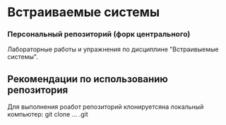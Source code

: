 # Встраиваемые системы
### Персональный репозиторий (форк центрального)

Лабораторные работы и упражнения по дисциплине "Встраивыемые системы".

## Рекомендации по использованию репозитория

Для выполнения роабот репозиторий клонируетсяна локальный компьютер:
git clone ... .git

